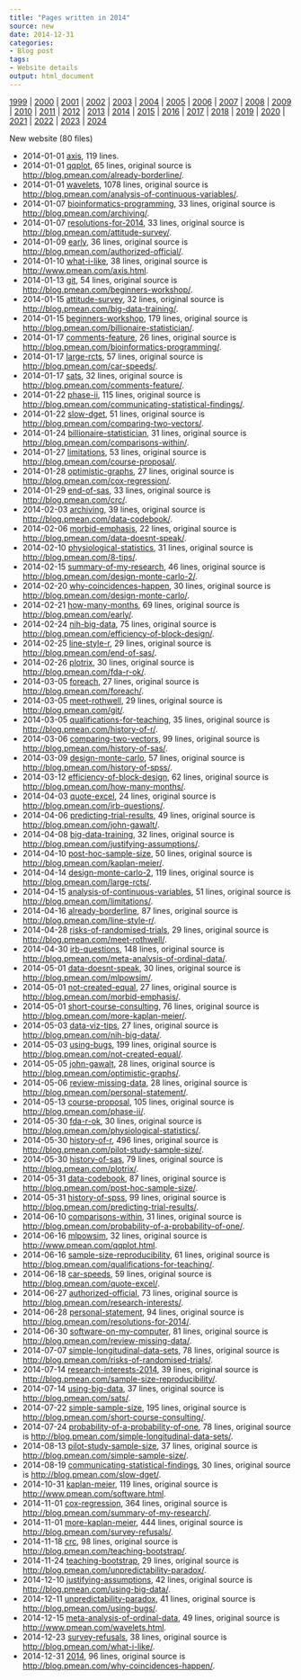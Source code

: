 ```yaml
---
title: "Pages written in 2014"
source: new
date: 2014-12-31
categories:
- Blog post
tags:
- Website details
output: html_document
---
```

 
[1999](http://new.pmean.com/1999/) | [2000](http://new.pmean.com/2000/) | [2001](http://new.pmean.com/2001/) | [2002](http://new.pmean.com/2002/) | [2003](http://new.pmean.com/2003/) | [2004](http://new.pmean.com/2004/) | [2005](http://new.pmean.com/2005/) | [2006](http://new.pmean.com/2006/) | [2007](http://new.pmean.com/2007/) | [2008](http://new.pmean.com/2008/) | [2009](http://new.pmean.com/2009/) | [2010](http://new.pmean.com/2010/) | [2011](http://new.pmean.com/2011/) | [2012](http://new.pmean.com/2012/) | [2013](http://new.pmean.com/2013/) | [2014](http://new.pmean.com/2014/) | [2015](http://new.pmean.com/2015/) | [2016](http://new.pmean.com/2016/) | [2017](http://new.pmean.com/2017/) | [2018](http://new.pmean.com/2018/) | [2019](http://new.pmean.com/2019/) | [2020](http://new.pmean.com/2020/) | [2021](http://new.pmean.com/2021/) | [2022](http://new.pmean.com/2022/) | [2023](http://new.pmean.com/2023/) | [2024](http://new.pmean.com/2024/)
 
New website (80 files)
 
+ 2014-01-01 [axis](http://new.pmean.com/axis/),  119 lines.  
+ 2014-01-01 [qqplot](http://new.pmean.com/qqplot/),  65 lines, original source is http://blog.pmean.com/already-borderline/.  
+ 2014-01-01 [wavelets](http://new.pmean.com/wavelets/),  1078 lines, original source is http://blog.pmean.com/analysis-of-continuous-variables/.  
+ 2014-01-07 [bioinformatics-programming](http://new.pmean.com/bioinformatics-programming/),  33 lines, original source is http://blog.pmean.com/archiving/.  
+ 2014-01-07 [resolutions-for-2014](http://new.pmean.com/resolutions-for-2014/),  33 lines, original source is http://blog.pmean.com/attitude-survey/.  
+ 2014-01-09 [early](http://new.pmean.com/early/),  36 lines, original source is http://blog.pmean.com/authorized-official/.  
+ 2014-01-10 [what-i-like](http://new.pmean.com/what-i-like/),  38 lines, original source is http://www.pmean.com/axis.html.  
+ 2014-01-13 [git](http://new.pmean.com/git/),  54 lines, original source is http://blog.pmean.com/beginners-workshop/.  
+ 2014-01-15 [attitude-survey](http://new.pmean.com/attitude-survey/),  32 lines, original source is http://blog.pmean.com/big-data-training/.  
+ 2014-01-15 [beginners-workshop](http://new.pmean.com/beginners-workshop/),  179 lines, original source is http://blog.pmean.com/billionaire-statistician/.  
+ 2014-01-17 [comments-feature](http://new.pmean.com/comments-feature/),  26 lines, original source is http://blog.pmean.com/bioinformatics-programming/.  
+ 2014-01-17 [large-rcts](http://new.pmean.com/large-rcts/),  57 lines, original source is http://blog.pmean.com/car-speeds/.  
+ 2014-01-17 [sats](http://new.pmean.com/sats/),  32 lines, original source is http://blog.pmean.com/comments-feature/.  
+ 2014-01-22 [phase-ii](http://new.pmean.com/phase-ii/),  115 lines, original source is http://blog.pmean.com/communicating-statistical-findings/.  
+ 2014-01-22 [slow-dget](http://new.pmean.com/slow-dget/),  51 lines, original source is http://blog.pmean.com/comparing-two-vectors/.  
+ 2014-01-24 [billionaire-statistician](http://new.pmean.com/billionaire-statistician/),  31 lines, original source is http://blog.pmean.com/comparisons-within/.  
+ 2014-01-27 [limitations](http://new.pmean.com/limitations/),  53 lines, original source is http://blog.pmean.com/course-proposal/.  
+ 2014-01-28 [optimistic-graphs](http://new.pmean.com/optimistic-graphs/),  27 lines, original source is http://blog.pmean.com/cox-regression/.  
+ 2014-01-29 [end-of-sas](http://new.pmean.com/end-of-sas/),  33 lines, original source is http://blog.pmean.com/crc/.  
+ 2014-02-03 [archiving](http://new.pmean.com/archiving/),  39 lines, original source is http://blog.pmean.com/data-codebook/.  
+ 2014-02-06 [morbid-emphasis](http://new.pmean.com/morbid-emphasis/),  22 lines, original source is http://blog.pmean.com/data-doesnt-speak/.  
+ 2014-02-10 [physiological-statistics](http://new.pmean.com/physiological-statistics/),  31 lines, original source is http://blog.pmean.com/8-tips/.  
+ 2014-02-15 [summary-of-my-research](http://new.pmean.com/summary-of-my-research/),  46 lines, original source is http://blog.pmean.com/design-monte-carlo-2/.  
+ 2014-02-20 [why-coincidences-happen](http://new.pmean.com/why-coincidences-happen/),  30 lines, original source is http://blog.pmean.com/design-monte-carlo/.  
+ 2014-02-21 [how-many-months](http://new.pmean.com/how-many-months/),  69 lines, original source is http://blog.pmean.com/early/.  
+ 2014-02-24 [nih-big-data](http://new.pmean.com/nih-big-data/),  75 lines, original source is http://blog.pmean.com/efficiency-of-block-design/.  
+ 2014-02-25 [line-style-r](http://new.pmean.com/line-style-r/),  29 lines, original source is http://blog.pmean.com/end-of-sas/.  
+ 2014-02-26 [plotrix](http://new.pmean.com/plotrix/),  30 lines, original source is http://blog.pmean.com/fda-r-ok/.  
+ 2014-03-05 [foreach](http://new.pmean.com/foreach/),  27 lines, original source is http://blog.pmean.com/foreach/.  
+ 2014-03-05 [meet-rothwell](http://new.pmean.com/meet-rothwell/),  29 lines, original source is http://blog.pmean.com/git/.  
+ 2014-03-05 [qualifications-for-teaching](http://new.pmean.com/qualifications-for-teaching/),  35 lines, original source is http://blog.pmean.com/history-of-r/.  
+ 2014-03-06 [comparing-two-vectors](http://new.pmean.com/comparing-two-vectors/),  99 lines, original source is http://blog.pmean.com/history-of-sas/.  
+ 2014-03-09 [design-monte-carlo](http://new.pmean.com/design-monte-carlo/),  57 lines, original source is http://blog.pmean.com/history-of-spss/.  
+ 2014-03-12 [efficiency-of-block-design](http://new.pmean.com/efficiency-of-block-design/),  62 lines, original source is http://blog.pmean.com/how-many-months/.  
+ 2014-04-03 [quote-excel](http://new.pmean.com/quote-excel/),  24 lines, original source is http://blog.pmean.com/irb-questions/.  
+ 2014-04-06 [predicting-trial-results](http://new.pmean.com/predicting-trial-results/),  49 lines, original source is http://blog.pmean.com/john-gawalt/.  
+ 2014-04-08 [big-data-training](http://new.pmean.com/big-data-training/),  32 lines, original source is http://blog.pmean.com/justifying-assumptions/.  
+ 2014-04-10 [post-hoc-sample-size](http://new.pmean.com/post-hoc-sample-size/),  50 lines, original source is http://blog.pmean.com/kaplan-meier/.  
+ 2014-04-14 [design-monte-carlo-2](http://new.pmean.com/design-monte-carlo-2/),  119 lines, original source is http://blog.pmean.com/large-rcts/.  
+ 2014-04-15 [analysis-of-continuous-variables](http://new.pmean.com/analysis-of-continuous-variables/),  51 lines, original source is http://blog.pmean.com/limitations/.  
+ 2014-04-16 [already-borderline](http://new.pmean.com/already-borderline/),  87 lines, original source is http://blog.pmean.com/line-style-r/.  
+ 2014-04-28 [risks-of-randomised-trials](http://new.pmean.com/risks-of-randomised-trials/),  29 lines, original source is http://blog.pmean.com/meet-rothwell/.  
+ 2014-04-30 [irb-questions](http://new.pmean.com/irb-questions/),  148 lines, original source is http://blog.pmean.com/meta-analysis-of-ordinal-data/.  
+ 2014-05-01 [data-doesnt-speak](http://new.pmean.com/data-doesnt-speak/),  30 lines, original source is http://blog.pmean.com/mlpowsim/.  
+ 2014-05-01 [not-created-equal](http://new.pmean.com/not-created-equal/),  27 lines, original source is http://blog.pmean.com/morbid-emphasis/.  
+ 2014-05-01 [short-course-consulting](http://new.pmean.com/short-course-consulting/),  76 lines, original source is http://blog.pmean.com/more-kaplan-meier/.  
+ 2014-05-03 [data-viz-tips](http://new.pmean.com/data-viz-tips/),  27 lines, original source is http://blog.pmean.com/nih-big-data/.  
+ 2014-05-03 [using-bugs](http://new.pmean.com/using-bugs/),  199 lines, original source is http://blog.pmean.com/not-created-equal/.  
+ 2014-05-05 [john-gawalt](http://new.pmean.com/john-gawalt/),  28 lines, original source is http://blog.pmean.com/optimistic-graphs/.  
+ 2014-05-06 [review-missing-data](http://new.pmean.com/review-missing-data/),  28 lines, original source is http://blog.pmean.com/personal-statement/.  
+ 2014-05-13 [course-proposal](http://new.pmean.com/course-proposal/),  105 lines, original source is http://blog.pmean.com/phase-ii/.  
+ 2014-05-30 [fda-r-ok](http://new.pmean.com/fda-r-ok/),  30 lines, original source is http://blog.pmean.com/physiological-statistics/.  
+ 2014-05-30 [history-of-r](http://new.pmean.com/history-of-r/),  496 lines, original source is http://blog.pmean.com/pilot-study-sample-size/.  
+ 2014-05-30 [history-of-sas](http://new.pmean.com/history-of-sas/),  79 lines, original source is http://blog.pmean.com/plotrix/.  
+ 2014-05-31 [data-codebook](http://new.pmean.com/data-codebook/),  87 lines, original source is http://blog.pmean.com/post-hoc-sample-size/.  
+ 2014-05-31 [history-of-spss](http://new.pmean.com/history-of-spss/),  99 lines, original source is http://blog.pmean.com/predicting-trial-results/.  
+ 2014-06-10 [comparisons-within](http://new.pmean.com/comparisons-within/),  31 lines, original source is http://blog.pmean.com/probability-of-a-probability-of-one/.  
+ 2014-06-16 [mlpowsim](http://new.pmean.com/mlpowsim/),  32 lines, original source is http://www.pmean.com/qqplot.html.  
+ 2014-06-16 [sample-size-reproducibility](http://new.pmean.com/sample-size-reproducibility/),  61 lines, original source is http://blog.pmean.com/qualifications-for-teaching/.  
+ 2014-06-18 [car-speeds](http://new.pmean.com/car-speeds/),  59 lines, original source is http://blog.pmean.com/quote-excel/.  
+ 2014-06-27 [authorized-official](http://new.pmean.com/authorized-official/),  73 lines, original source is http://blog.pmean.com/research-interests/.  
+ 2014-06-28 [personal-statement](http://new.pmean.com/personal-statement/),  94 lines, original source is http://blog.pmean.com/resolutions-for-2014/.  
+ 2014-06-30 [software-on-my-computer](http://new.pmean.com/software-on-my-computer/),  81 lines, original source is http://blog.pmean.com/review-missing-data/.  
+ 2014-07-07 [simple-longitudinal-data-sets](http://new.pmean.com/simple-longitudinal-data-sets/),  78 lines, original source is http://blog.pmean.com/risks-of-randomised-trials/.  
+ 2014-07-14 [research-interests-2014](http://new.pmean.com/research-interests-2014/),  39 lines, original source is http://blog.pmean.com/sample-size-reproducibility/.  
+ 2014-07-14 [using-big-data](http://new.pmean.com/using-big-data/),  37 lines, original source is http://blog.pmean.com/sats/.  
+ 2014-07-22 [simple-sample-size](http://new.pmean.com/simple-sample-size/),  195 lines, original source is http://blog.pmean.com/short-course-consulting/.  
+ 2014-07-24 [probability-of-a-probability-of-one](http://new.pmean.com/probability-of-a-probability-of-one/),  78 lines, original source is http://blog.pmean.com/simple-longitudinal-data-sets/.  
+ 2014-08-13 [pilot-study-sample-size](http://new.pmean.com/pilot-study-sample-size/),  37 lines, original source is http://blog.pmean.com/simple-sample-size/.  
+ 2014-08-19 [communicating-statistical-findings](http://new.pmean.com/communicating-statistical-findings/),  30 lines, original source is http://blog.pmean.com/slow-dget/.  
+ 2014-10-31 [kaplan-meier](http://new.pmean.com/kaplan-meier/),  119 lines, original source is http://www.pmean.com/software.html.  
+ 2014-11-01 [cox-regression](http://new.pmean.com/cox-regression/),  364 lines, original source is http://blog.pmean.com/summary-of-my-research/.  
+ 2014-11-01 [more-kaplan-meier](http://new.pmean.com/more-kaplan-meier/),  444 lines, original source is http://blog.pmean.com/survey-refusals/.  
+ 2014-11-18 [crc](http://new.pmean.com/crc/),  98 lines, original source is http://blog.pmean.com/teaching-bootstrap/.  
+ 2014-11-24 [teaching-bootstrap](http://new.pmean.com/teaching-bootstrap/),  29 lines, original source is http://blog.pmean.com/unpredictability-paradox/.  
+ 2014-12-10 [justifying-assumptions](http://new.pmean.com/justifying-assumptions/),  42 lines, original source is http://blog.pmean.com/using-big-data/.  
+ 2014-12-11 [unpredictability-paradox](http://new.pmean.com/unpredictability-paradox/),  41 lines, original source is http://blog.pmean.com/using-bugs/.  
+ 2014-12-15 [meta-analysis-of-ordinal-data](http://new.pmean.com/meta-analysis-of-ordinal-data/),  49 lines, original source is http://www.pmean.com/wavelets.html.  
+ 2014-12-23 [survey-refusals](http://new.pmean.com/survey-refusals/),  38 lines, original source is http://blog.pmean.com/what-i-like/.  
+ 2014-12-31 [2014](http://new.pmean.com/2014/),  96 lines, original source is http://blog.pmean.com/why-coincidences-happen/.
 
